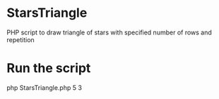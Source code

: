 # StarsTriangle
PHP script to draw triangle of stars with specified number of rows and repetition

# Run the script  

php StarsTriangle.php 5 3
